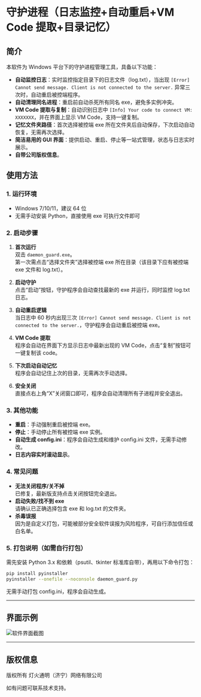 # 守护进程（日志监控+自动重启+VM Code 提取+目录记忆）

## 简介

本软件为 Windows 平台下的守护进程管理工具，具备以下功能：

- **自动监控日志**：实时监控指定目录下的日志文件（log.txt），当出现 `[Error] Cannot send message. Client is not connected to the server.` 异常三次时，自动重启被控端程序。
- **自动清理同名进程**：重启前自动杀死所有同名 exe，避免多实例冲突。
- **VM Code 提取与复制**：自动识别日志中 `[Info] Your code to connect VM: XXXXXXX`，并在界面上显示 VM Code，支持一键复制。
- **记忆文件夹路径**：首次选择被控端 exe 所在文件夹后自动保存，下次启动自动恢复，无需再次选择。
- **简洁易用的 GUI 界面**：提供启动、重启、停止等一站式管理，状态与日志实时展示。
- **自带公司版权信息**。

## 使用方法

### 1. 运行环境

- Windows 7/10/11，建议 64 位
- 无需手动安装 Python，直接使用 exe 可执行文件即可

### 2. 启动步骤

1. **首次运行**  
   双击 `daemon_guard.exe`。  
   第一次需点击“选择文件夹”选择被控端 exe 所在目录（该目录下应有被控端 exe 文件和 log.txt）。

2. **启动守护**  
   点击“启动”按钮，守护程序会自动查找最新的 exe 并运行，同时监控 log.txt 日志。

3. **自动重启逻辑**  
   当日志中 60 秒内出现三次 `[Error] Cannot send message. Client is not connected to the server.`，守护程序会自动重启被控端 exe。

4. **VM Code 提取**  
   程序会自动在界面下方显示日志中最新出现的 VM Code，点击“复制”按钮可一键复制该 code。

5. **下次启动自动记忆**  
   程序会自动记住上次的目录，无需再次手动选择。

6. **安全关闭**  
   直接点右上角“X”关闭窗口即可，程序会自动清理所有子进程并安全退出。

### 3. 其他功能

- **重启**：手动强制重启被控端 exe。
- **停止**：手动停止所有被控端 exe 实例。
- **自动生成 config.ini**：程序会自动生成和维护 config.ini 文件，无需手动修改。
- **日志内容实时滚动显示**。

### 4. 常见问题

- **无法关闭程序/关不掉**  
  已修复，最新版支持点击关闭按钮完全退出。
- **启动失败/找不到 exe**  
  请确认已正确选择包含 exe 和 log.txt 的文件夹。
- **杀毒误报**  
  因为是自定义打包，可能被部分安全软件误报为风险程序，可自行添加信任或白名单。

### 5. 打包说明（如需自行打包）

需先安装 Python 3.x 和依赖（psutil、tkinter 标准库自带），再用以下命令打包：

```bash
pip install pyinstaller
pyinstaller --onefile --noconsole daemon_guard.py
```

无需手动打包 config.ini，程序会自动生成。

---

## 界面示例

![软件界面截图](doc/screenshot.png)

---

## 版权信息

版权所有  灯火通明（济宁）网络有限公司

如有问题可联系技术支持。
